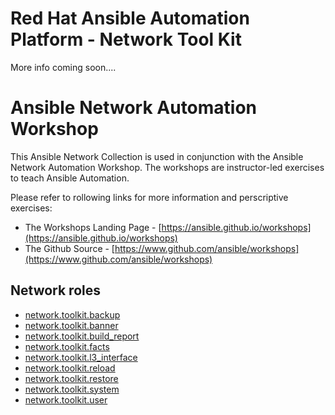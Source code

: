 # Red Hat Ansible Automation Platform - Network Tool Kit

More info coming soon....


# Ansible Network Automation Workshop

This Ansible Network Collection is used in conjunction with the Ansible Network Automation Workshop.  The workshops are instructor-led exercises to teach Ansible Automation.

Please refer to rollowing links for more information and perscriptive exercises:
- The Workshops Landing Page - [https://ansible.github.io/workshops](https://ansible.github.io/workshops)
- The Github Source - [https://www.github.com/ansible/workshops](https://www.github.com/ansible/workshops)

## Network roles

- [network.toolkit.backup](roles/backup/README.md)
- [network.toolkit.banner](roles/banner/README.md)
- [network.toolkit.build_report](roles/build_report/README.md)
- [network.toolkit.facts](roles/facts/README.md)
- [network.toolkit.l3_interface](roles/l3_interface/README.md)
- [network.toolkit.reload](roles/reload/README.md)
- [network.toolkit.restore](roles/restore/README.md)
- [network.toolkit.system](roles/system/README.md)
- [network.toolkit.user](roles/user/README.md)
